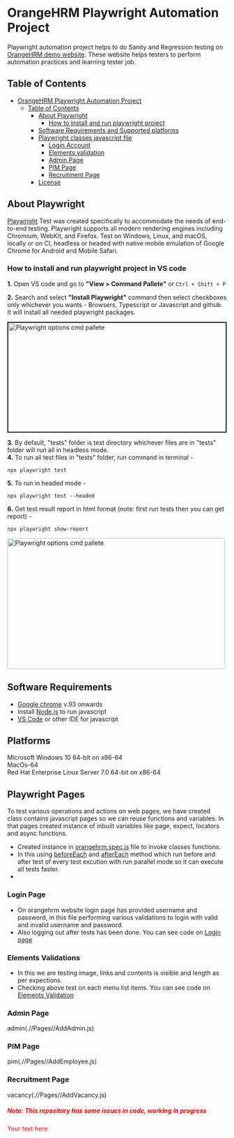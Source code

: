 # OrangeHRM Playwright Automation Project

Playwright automation project helps to do Sanity and Regression testing on [OrangeHRM demo website](https://opensource-demo.orangehrmlive.com/web/index.php/auth/login). These website helps testers to perform automation practices and learning tester job.

## Table of Contents
- [OrangeHRM Playwright Automation Project](#orangehrm-playwright-automation-project)
    - [Table of Contents](#table-of-contents)
        - [About Playwright](#about-playwright)
            - [How to install and run playwright project](#how-to-install-and-run-playwright-project-in-vs-code)
        - [Software Requirements and Supported platforms](#software-requirements)
        - [Playwright classes javascript file](#playwright-pages)
            - [Login Account](#login-page)
            - [Elements validation](#elements-validations)
            - [Admin Page](#admin-page)
            - [PIM Page](#pim-page)
            - [Recruitment Page](#recruitment-page)
        - [License](#license)
## About Playwright
[Playwright](https://playwright.dev/) Test was created specifically to accommodate the needs of end-to-end testing. Playwright supports all modern rendering engines including Chromium, WebKit, and Firefox. Test on Windows, Linux, and macOS, locally or on CI, headless or headed with native mobile emulation of Google Chrome for Android and Mobile Safari.

### How to install and run playwright project in VS code
**1.** Open VS code and go to **"View > Command Pallete"** or ``` Ctrl + Shift + P ```</br>

**2.** Search and select **"Install Playwright"** command then select checkboxes only whichever you wants - Browsers, Typescript or Javascript and github. It will install all needed playwright packages.

<img src="https://miro.medium.com/v2/resize:fit:1400/1*qhq9IchY4htEom0KmyizZQ.png" height="250" width="500" border="2px solid red" title="Playwright options cmd pallete"></br>

**3.** By default, "tests" folder is test directory whichever files are in "tests" folder will run all in headless mode.</br>
**4.** To run all test files in "tests" folder, run command in terminal - 
   ```
   npx playwright test
   ```
**5.** To run in headed mode -
   ```
   npx playwright test --headed
   ```
**6.** Get test result report in html format (note: first run tests then you can get report) -
   ```
   npx playwright show-report
   ```
   <img src="https://res.cloudinary.com/debsobrien/image/upload/f_auto,q_auto/v1648215659/debbie.codes/blog/2022/test-report_dio73s.png" height="300" width="500" title="Playwright options cmd pallete"></br>
   
## Software Requirements 
- [Google chrome](https://www.google.com/chrome/?brand=CHBD&gclid=CjwKCAiAhqCdBhB0EiwAH8M_GmD_PXuQf4ajyAGVFnDsf1qPOQHr0SuP7KztEpC0adX9mu29qRPhLhoC5GIQAvD_BwE&gclsrc=aw.ds) v.93 onwards  
- Install [Node.js](https://nodejs.org/en/download/) to run javascript </br>
- [VS Code](https://code.visualstudio.com/download) or other IDE for javascript

## Platforms
Microsoft Windows 10 64-bit on x86-64  
MacOs-64  
Red Hat Enterprise Linux Server 7.0 64-bit on x86-64

## Playwright Pages
To test various operations and actions on web pages, we have created class contains javascript pages so we can reuse functions and variables. In that pages created instance of inbuilt variables like page, expect, locators and async functions.
- Created instance in [orangehrm.spec.js](.//tests//Orangehrm.spec.js) file to invoke classes functions.
- In this using [beforeEach](https://playwright.dev/docs/api/class-test#test-before-each) and [afterEach](https://playwright.dev/docs/api/class-test#test-after-each) method which run before and after test of every test excution with run parallel mode so it can execute all tests faster.
- 
### Login Page
- On orangehrm website login page has provided username and password, in this file performing various validations to login with valid and invalid username and password.
- Also logging out after tests has been done. You can see code on [Login page](.//Pages//LoginPage.js)
### Elements Validations
- In this we are testing image, links and contents is visible and length as per expections.
- Checking above test on each menu list items. You can see code on [Elements Validation](.//Pages//ElementsValidation.js)
### Admin Page
admin(.//Pages//AddAdmin.js)
### PIM Page
pim(.//Pages//AddEmployee.js)
### Recruitment Page
vacancy(.//Pages//AddVacancy.js)

<h5 style="color:red">Note: This repository has some issues in code, working in progress</h5>

<font color="red">Your text here</font>
